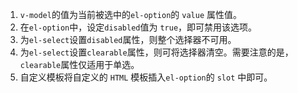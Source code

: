 1. `v-model`的值为当前被选中的`el-option`的 `value` 属性值。
2. 在`el-option`中，设定`disabled`值为 `true`，即可禁用该选项。
3. 为`el-select`设置`disabled`属性，则整个选择器不可用。
4. 为`el-select`设置`clearable`属性，则可将选择器清空。需要注意的是，`clearable`属性仅适用于单选。
5. 自定义模板将自定义的 `HTML` 模板插入`el-option`的 `slot` 中即可。